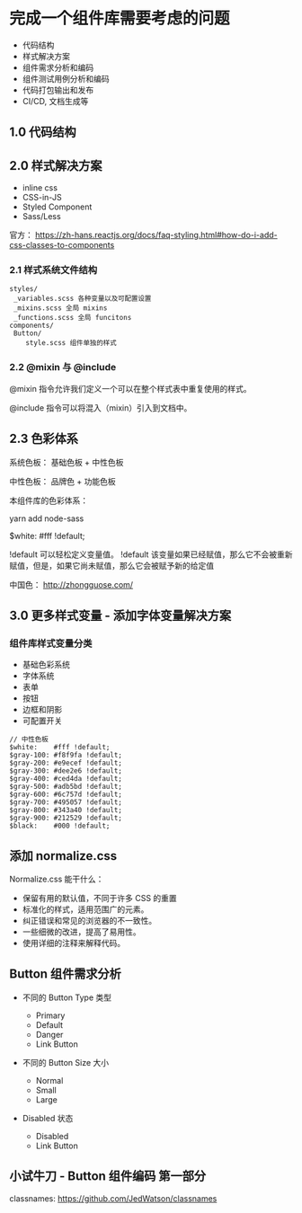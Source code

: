 # 完成一个组件库需要考虑的问题
- 代码结构
- 样式解决方案
- 组件需求分析和编码
- 组件测试用例分析和编码
- 代码打包输出和发布
- CI/CD, 文档生成等

## 1.0 代码结构

## 2.0 样式解决方案
- inline css
- CSS-in-JS
- Styled Component
- Sass/Less

官方： https://zh-hans.reactjs.org/docs/faq-styling.html#how-do-i-add-css-classes-to-components

### 2.1 样式系统文件结构
```
styles/
 _variables.scss 各种变量以及可配置设置
 _mixins.scss 全局 mixins
 _functions.scss 全局 funcitons
components/
 Button/
    style.scss 组件单独的样式
```

### 2.2 @mixin 与 @include
@mixin 指令允许我们定义一个可以在整个样式表中重复使用的样式。

@include 指令可以将混入（mixin）引入到文档中。

## 2.3 色彩体系
系统色板： 基础色板 + 中性色板

中性色板： 品牌色 + 功能色板

本组件库的色彩体系：

yarn add node-sass

$white:    #fff !default;

!default 可以轻松定义变量值。
!default 该变量如果已经赋值，那么它不会被重新赋值，但是，如果它尚未赋值，那么它会被赋予新的给定值

中国色： http://zhongguose.com/

## 3.0 更多样式变量 - 添加字体变量解决方案

### 组件库样式变量分类
- 基础色彩系统
- 字体系统
- 表单
- 按钮
- 边框和阴影
- 可配置开关

```
// 中性色板
$white:    #fff !default;
$gray-100: #f8f9fa !default;
$gray-200: #e9ecef !default;
$gray-300: #dee2e6 !default;
$gray-400: #ced4da !default;
$gray-500: #adb5bd !default;
$gray-600: #6c757d !default;
$gray-700: #495057 !default;
$gray-800: #343a40 !default;
$gray-900: #212529 !default;
$black:    #000 !default;
```

## 添加 normalize.css
Normalize.css 能干什么：

- 保留有用的默认值，不同于许多 CSS 的重置
- 标准化的样式，适用范围广的元素。
- 纠正错误和常见的浏览器的不一致性。
- 一些细微的改进，提高了易用性。
- 使用详细的注释来解释代码。

## Button 组件需求分析
- 不同的 Button Type 类型
  - Primary 
  - Default
  - Danger
  - Link Button
  
- 不同的 Button Size 大小
  - Normal
  - Small
  - Large
  
- Disabled 状态
  - Disabled
  - Link Button  
  
## 小试牛刀 - Button 组件编码 第一部分
classnames: https://github.com/JedWatson/classnames